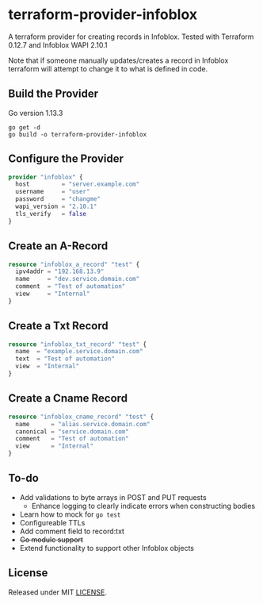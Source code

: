 # terraform-provider-infoblox

A terraform provider for creating records in Infoblox. Tested with Terraform 0.12.7 and Infoblox WAPI 2.10.1

Note that if someone manually updates/creates a record in Infoblox terraform will attempt to change it to what is defined in code.

## Build the Provider

Go version 1.13.3

```shell
go get -d
go build -o terraform-provider-infoblox
```

## Configure the Provider

```terraform
provider "infoblox" {
  host         = "server.example.com"
  username     = "user"
  password     = "changme"
  wapi_version = "2.10.1"
  tls_verify   = false
}
```

## Create an A-Record

```terraform
resource "infoblox_a_record" "test" {
  ipv4addr = "192.168.13.9"
  name     = "dev.service.domain.com"
  comment  = "Test of automation"
  view     = "Internal"
}
```

## Create a Txt Record

```terraform
resource "infoblox_txt_record" "test" {
  name  = "example.service.domain.com"
  text  = "Test of automation"
  view  = "Internal"
}
```

## Create a Cname Record

```terraform
resource "infoblox_cname_record" "test" {
  name      = "alias.service.domain.com"
  canonical = "service.domain.com"
  comment   = "Test of automation"
  view      = "Internal"
}
```

## To-do

* Add validations to byte arrays in POST and PUT requests
  * Enhance logging to clearly indicate errors when constructing bodies
* Learn how to mock for `go test`
* Configureable TTLs
* Add comment field to record:txt
* ~~Go module support~~
* Extend functionality to support other Infoblox objects

## License

Released under MIT [LICENSE](LICENSE).

